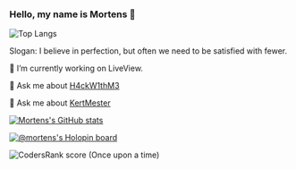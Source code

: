 ### Hello, my name is Mortens 👋

![Top Langs](https://github-readme-stats.vercel.app/api/top-langs/?username=Mortens4444)

Slogan: I believe in perfection, but often we need to be satisfied with fewer.

🔭 I’m currently working on LiveView.

💬 Ask me about [H4ckW1thM3](https://play.google.com/store/apps/details?id=com.mortens.H4ckW1thM3&pli=1)

💬 Ask me about [KertMester](https://play.google.com/store/apps/details?id=com.mortens.kertmester&pli=1)


[![Mortens's GitHub stats](https://github-readme-stats.vercel.app/api?username=Mortens4444&theme=merko&show_icons=true&include_all_commits=true&disable_animations=false&langs_count=8)](https://github.com/anuraghazra/github-readme-stats)

[![@mortens's Holopin board](https://holopin.io/api/user/board?user=mortens)](https://holopin.io/@mortens)

<!--
**Mortens4444/Mortens4444** is a ✨ _special_ ✨ repository because its `README.md` (this file) appears on your GitHub profile.

Here are some ideas to get you started:

- 🔭 I’m currently working on ...
- 🌱 I’m currently learning ...
- 👯 I’m looking to collaborate on ...
- 🤔 I’m looking for help with ...
- 💬 Ask me about ...
- 📫 How to reach me: ...
- 😄 Pronouns: ...
- ⚡ Fun fact: ...
-->

![CodersRank score (Once upon a time)](https://cr-ss-service.azurewebsites.net/api/ScreenShot?widget=summary&username=Mortens4444)

